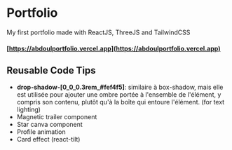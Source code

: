 # Portfolio

My first portfolio made with ReactJS, ThreeJS and TailwindCSS

#### [https://abdoulportfolio.vercel.app](https://abdoulportfolio.vercel.app)

## Reusable Code Tips

- <b>drop-shadow-[0_0_0.3rem_#fef4f5]</b>: similaire à box-shadow, mais elle est utilisée pour ajouter une ombre portée à l'ensemble de l'élément, y compris son contenu, plutôt qu'à la boîte qui entoure l'élément. (for text lighting)
- Magnetic trailer component
- Star canva component
- Profile animation
- Card effect (react-tilt)
